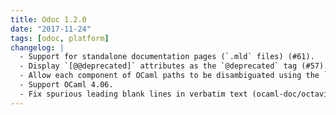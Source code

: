 ```yaml
---
title: Odoc 1.2.0
date: "2017-11-24"
tags: [odoc, platform]
changelog: |
  - Support for standalone documentation pages (`.mld` files) (#61).
  - Display `[@@deprecated]` attributes as the `@deprecated` tag (#57).
  - Allow each component of OCaml paths to be disambiguated using the `kind-identifer` syntax (part of #61).
  - Support OCaml 4.06.
  - Fix spurious leading blank lines in verbatim text (ocaml-doc/octavius#6).
---
```


